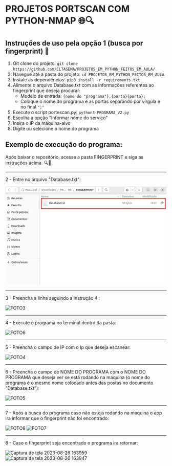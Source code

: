 # PROJETOS PORTSCAN COM PYTHON-NMAP 🌐🔍

## Instruções de uso pela opção 1 (busca por fingerprint) 📝

1. Git clone do projeto: `git clone https://github.com/CLTASEMA/PROJETOS_EM_PYTHON_FEITOS_EM_AULA/`
2. Navegue até a pasta do projeto: `cd PROJETOS_EM_PYTHON_FEITOS_EM_AULA`
3. Instale as dependências: `pip3 install -r requirements.txt`
4. Alimente o arquivo Database.txt com as informações referentes ao fingerprint que deseja procurar:
   - Modelo de entrada: `{nome do "programa"},{porta}{porta};`
   - Coloque o nome do programa e as portas separando por vírgula e no final `";"`
5. Execute o script portescan.py: `python3 PROGRAMA_V2.py`
6. Escolha a opção "Informar nome do serviço"
7. Insira o IP da máquina-alvo
8. Digite ou selecione o nome do programa

## Exemplo de execução do programa:
Após baixar o repositório, acesse a pasta FINGERPRINT e siga as instruções acima. 🔍🚀




<hr>

2 -  Entre no arquivo "Database.txt":

![FOTO2.png](https://github.com/CLTASEMA/PROJETOS_EM_PYTHON_FEITOS_EM_AULA/blob/main/FOTO2.png)

<hr>

3  - Preencha a linha seguindo a instrução 4 : 

![FOTO3](https://github.com/CLTASEMA/PROJETOS_EM_PYTHON_FEITOS_EM_AULA/assets/143286412/aa52d99e-31f5-4571-b2c4-b83adde6dfd3)

<hr>

4 - Execute o programa no terminal dentro da pasta:

![FOTO6](https://github.com/CLTASEMA/PROJETOS_EM_PYTHON_FEITOS_EM_AULA/assets/143286412/b76eec82-4e92-4151-8e5c-81bb9184388c)


<hr>


5 - Preencha o campo de IP com o Ip que deseja escanear:

![FOTO4](https://github.com/CLTASEMA/PROJETOS_EM_PYTHON_FEITOS_EM_AULA/assets/143286412/3209fd87-405f-440b-886d-5c41205ebbdb)

<hr>

6 - Preencha o campo de NOME DO PROGRAMA com o NOME DO PROGRAMA que deseja ver se está rodando na maquina (o nome do programa é o mesmo nome colocado antes das postas no documento "Database.txt"):


![FOTO5](https://github.com/CLTASEMA/PROJETOS_EM_PYTHON_FEITOS_EM_AULA/assets/143286412/bcb91ff3-e3b2-41be-8aa2-5d006efeb1e6)


<hr>

7 -  Após a busca do programa caso não esteja rodando na maquina o app ira informar que o fingerprint não foi encontrado:


![FOTO8](https://github.com/CLTASEMA/PROJETOS_EM_PYTHON_FEITOS_EM_AULA/assets/143286412/fe127e8f-26f7-4e8b-8622-fb1af6b908a1)                          ![FOTO7](https://github.com/CLTASEMA/PROJETOS_EM_PYTHON_FEITOS_EM_AULA/assets/143286412/1bfd36c3-ee6d-4ae5-a7f3-9f76051f7c95) 



<hr>

8 -  Caso o fingerprint seja encontrado o programa ira retornar:

![Captura de tela 2023-08-26 163959](https://github.com/CLTASEMA/PROJETOS_EM_PYTHON_FEITOS_EM_AULA/assets/143286412/732d10b5-58e9-41db-a51f-9b61da7773e3)       ![Captura de tela 2023-08-26 163947](https://github.com/CLTASEMA/PROJETOS_EM_PYTHON_FEITOS_EM_AULA/assets/143286412/4caa55f3-e4e4-4044-bf45-24a195b3857f)







